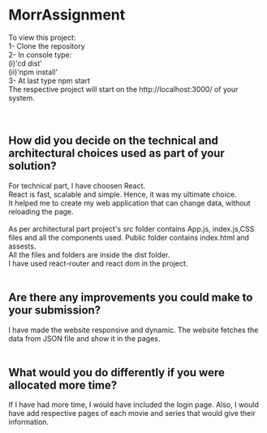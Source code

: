 # MorrAssignment

To view this project:<br />
1- Clone the repository<br />
2- In console type:<br/>
    (i)'cd dist'<br/>
    (ii)'npm install'<br/>
3- At last type npm start<br/>
The respective project will start on the http://localhost:3000/ of your system.<br/>
<br/>
<br/>
## How did you decide on the technical and architectural choices used as part of your solution?
For technical part, I have choosen React.<br/>
React is fast, scalable and simple. Hence, it was my ultimate choice. <br/>
It helped me to create my web application that can change data, without reloading the page.<br/>
<br/>
As per architectural part project's src folder contains App.js, index.js,CSS files and all the components used. Public folder contains index.html and assests.<br/>
All the files and folders are inside the dist folder.<br/>
I have used react-router and react dom in the project.<br/>
<br/>
## Are there any improvements you could make to your submission?
I have made the website responsive and dynamic. The website fetches the data from JSON file and show it in the pages.<br/>
<br/>
## What would you do differently if you were allocated more time?
If I have had more time, I would have included the login page. Also, I would have add respective pages of each movie and series that would give their information.<br/>
